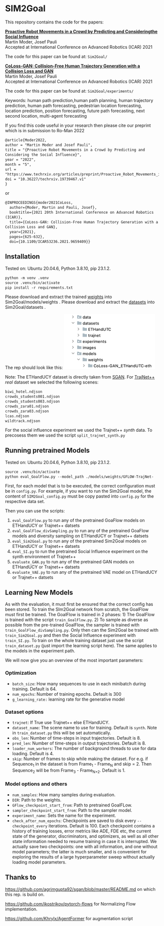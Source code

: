 # SIM2Goal

This repository contains the code for the papers:

**<a href="https://www.techrxiv.org/articles/preprint/Proactive_Robot_Movements_in_a_Crowd_by_Predicting_and_Considering_the_Social_Influence/19739467/1">Proactive  Robot  Movements  in  a  Crowd  by  Predicting  and  Consideringthe  Social  Influence</a>**
  <br>
  Martin Moder,
  Josef Pauli
  <br>
  Accepted at International Conference on Advanced Robotics (ICAR) 2021

The code for this paper can be found at: `Sim2Goal/`

**<a href="https://ieeexplore.ieee.org/document/9659409">CoLoss-GAN: Collision-Free Human Trajectory Generation with a Collision Loss and GAN</a>**
  <br>
  Martin Moder,
  Josef Pauli
  <br>
  Accepted at International Conference on Advanced Robotics (ICAR) 2021

The code for this paper can be found at: `Sim2Goal/experiments/`

Keywords: human path prediction,human path planning, human trajectory prediction, human path forecasting, pedestrian location forecasting, location prediction, position forecasting, future path forecasting, next second location, multi-agent forecasting

If you find this code useful in your research then please cite our preprint which is in submission to Ro-Man 2022
```
@article{Moder2022,
author = "Martin Moder and Josef Pauli",
title = "{Proactive Robot Movements in a Crowd by Predicting and Considering the Social Influence}",
year = "2022",
month = "5",
url = "https://www.techrxiv.org/articles/preprint/Proactive_Robot_Movements_in_a_Crowd_by_Predicting_and_Considering_the_Social_Influence/19739467",
doi = "10.36227/techrxiv.19739467.v1"
}

```
or 
```
@INPROCEEDINGS{moder2021CoLoss,
  author={Moder, Martin and Pauli, Josef},
  booktitle={2021 20th International Conference on Advanced Robotics (ICAR)}, 
  title={CoLoss-GAN: Collision-Free Human Trajectory Generation with a Collision Loss and GAN}, 
  year={2021},
  pages={625-632},
  doi={10.1109/ICAR53236.2021.9659409}}
```
## Installation
Tested on: Ubuntu 20.04.6, Python 3.8.10, pip 23.1.2.

```
python -m venv .venv
source .venv/bin/activate
pip install -r requirements.txt
```

Please download and extract the trained <a href="https://drive.google.com/file/d/1aac0cFlYGbtY2ULxXd7jOJM9UgYDuBS7/view?usp=sharing">weights</a> into Sim2Goal/models/weights .
Please download and extract the <a href="https://drive.google.com/file/d/16TcBqhN-G6n3ZNBic2NxX0xVsYeqCtLa/view?usp=sharing">datasets</a> into Sim2Goal/datasets .

The rep should look like this: 
![img.png](images/img.png)

Note: The ETHandUCY dataset is directly taken from <a href="https://github.com/agrimgupta92/sgan/blob/master/README.md">SGAN</a>. 
For <a href="https://github.com/vita-epfl/trajnetplusplusdata/releases/tag/v4.0">TrajNet++</a> _real_ dataset we selected the following scenes:
```
biwi_hotel.ndjson
crowds_students001.ndjson
crowds_students003.ndjson
crowds_zara01.ndjson
crowds_zara03.ndjson
lcas.ndjson
wildtrack.ndjson
```
For the social influence experiment we used the Trajnet++ _synth_ data. To precosess them we used the script `split_trajnet_synth.py`

## Running pretrained Models
Tested on: Ubuntu 20.04.6, Python 3.8.10, pip 23.1.2.

```
source .venv/bin/activate
python eval_GoalFlow.py --model_path ./models/weights/GFLOW-TrajNet-
```

First, for each model that is to be executed, the correct configuration must be in `config.py`.
For example, if you want to run the Sim2Goal model, the content of `SIM2Goal_config.py` must be copy pasted 
into `config.py` for the respective data set.

Then you can use the scripts:
1) `eval_GoalFlow.py` to run any of the pretrained GoaFlow models on ETHandUCY or Trajnet++ datsets
2) `eval_GoalFlow_divSampling.py` to run any of the pretrained GoaFlow models and diversity sampling on ETHandUCY or Trajnet++ datsets
3) `eval_Sim2Goal.py` to run any of the pretrained Sim2Goal models on ETHandUCY or Trajnet++ datsets
4) `eval_SI.py` to run the pretrained Social Influence experiment on the synth environment of Trajnet++
5) `evaluate_GAN.py` to run any of the pretrained GAN models on ETHandUCY or Trajnet++ datsets
6) `evaluate_VAE.py` to run any of the pretrained VAE model on ETHandUCY or Trajnet++ datsets

## Learning New Models
As with the evaluation, it must first be ensured that the correct config has been stored.
To train the SIm2Goal network from scratch, the GoalFlow must first be trained. The GoalFlow is trained in 2 phases: 1) The GoalFlow is trained with the script `train_GoalFlow.py`. 2) To sample as diverse as possible from the pre-trained GoalFlow, the sampler is trained with `train_GoalFlow_divSampling.py`.  Only then can the Sim2Goal be trained with `train_Sim2Goal.py` and then the Social Influence experiment with `train_SI.py`. To train on the whole training dataset just use the script `train_dataset.py` (just import the learning script here).
The same applies to the models in the experiment path.

We will now give you an overview of the most important parameters:
### Optimization

- `batch_size`: How many sequences to use in each minibatch during training. Default is 64.
- `num_epochs`: Number of training epochs. Default is 300
- `g_learning_rate:` learning rate for the generative model

### Dataset options

- `trajnet`: If True use Trajnet++ else ETHandUCY.
- `dataset_name`: The scene name to use for training. Default is `synth`. Note in `train_dataset.py` this will be set automatically. 
- `obs_len`: Number of time-steps in input trajectories. Default is 8.
- `pred_len`: Number of time-steps in output trajectories. Default is 8.
- `loader_num_workers`: The number of background threads to use for data loading. Default is 4.
- `skip`: Number of frames to skip while making the dataset. For e.g. if Sequence<sub>1</sub> in the dataset is from Frame<sub>1</sub> - Frame<sub>N</sub> and skip = 2. Then Sequence<sub>2</sub> will be from Frame<sub>3</sub> - Frame<sub>N+2</sub>. Default is 1.

### Model options and others
- `num_samples`: How many samples during evaluation.
- `DIR`: Path to the weights.
- `GFlow_checkpoint_start_from`: Path to pretrained GoalFLow.
- `sampler_checkpoint_start_from`: Path to the sampler model.
- `experiment_name`: Sets the name for the experiment.
- `check_after_num_epochs`: Checkpoints are saved to disk every `--checkpoint_every` iterations. Default is 100. Each checkpoint contains a history of training losses, error metrics like ADE, FDE etc,  the current state of the generator, discriminators, and optimizers, as well as all other state information needed to resume training in case it is interrupted. We actually save two checkpoints: one with all information, and one without model parameters; the latter is much smaller, and is convenient for exploring the results of a large hyperparameter sweep without actually loading model parameters.

## Thanks to

https://github.com/agrimgupta92/sgan/blob/master/README.md on which this rep. is build on.

https://github.com/ikostrikov/pytorch-flows for Normalizing Flow implementation.

https://github.com/Khrylx/AgentFormer for augmentation script
